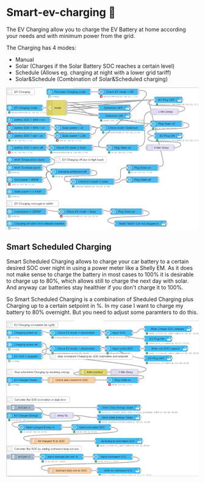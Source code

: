 Smart-ev-charging 🎉️
======================

The EV Charging allow you to charge the EV Battery at home according your needs and with minimum power from the grid.

The Charging has 4 modes:

- Manual
- Solar (Charges if the Solar Battery SOC reaches a certain level)
- Schedule (Allows eg. charging at night with a lower grid tariff)
- Solar&Schedule (Combination of Solar&Scheduled charging)

![image.png](./assets/1634570488369-image.png)

Smart Scheduled Charging
------------------------

Smart Scheduled Charging allows to charge your car battery to a certain desired SOC over night in using a power meter like a Shelly EM.
As it does not make sense to charge the battery in most cases to 100% it is desirable to charge up to 80%, which allows still to charge the next day with solar. And anyway car batteries stay healthier if you don't charge it to 100%.

So Smart Scheduled Charging is a combination of Sheduled Charging plus Charging up to a certain setpoint in %. In my case I want to charge my battery to 80% overnight. But you need to adjust some paramters to do this.

![image.png](./assets/1634570539722-image.png)
